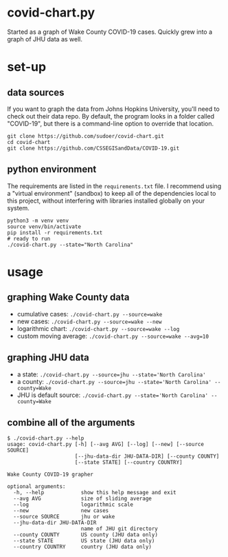 # covid-chart.py
Started as a graph of Wake County COVID-19 cases.
Quickly grew into a graph of JHU data as well.

# set-up

## data sources

If you want to graph the data from Johns Hopkins University, you'll need to check out their data repo.
By default, the program looks in a folder called "COVID-19", but there is a command-line option to
override that location.

    git clone https://github.com/sudoer/covid-chart.git
    cd covid-chart
    git clone https://github.com/CSSEGISandData/COVID-19.git

## python environment

The requirements are listed in the `requirements.txt` file.  I recommend using a "virtual environment"
(sandbox) to keep all of the dependencies local to this project, without interfering with libraries
installed globally on your system.

    python3 -m venv venv
    source venv/bin/activate
    pip install -r requirements.txt
    # ready to run
    ./covid-chart.py --state="North Carolina"

# usage

## graphing Wake County data

* cumulative cases: `./covid-chart.py --source=wake`
* new cases: `./covid-chart.py --source=wake --new`
* logarithmic chart: `./covid-chart.py --source=wake --log`
* custom moving average: `./covid-chart.py --source=wake --avg=10`

## graphing JHU data

* a state: `./covid-chart.py --source=jhu --state='North Carolina'`
* a county: `./covid-chart.py --source=jhu --state='North Carolina' --county=Wake`
* JHU is default source: `./covid-chart.py --state='North Carolina' --county=Wake`

## combine all of the arguments

    $ ./covid-chart.py --help
    usage: covid-chart.py [-h] [--avg AVG] [--log] [--new] [--source SOURCE]
                          [--jhu-data-dir JHU-DATA-DIR] [--county COUNTY]
                          [--state STATE] [--country COUNTRY]

    Wake County COVID-19 grapher

    optional arguments:
      -h, --help            show this help message and exit
      --avg AVG             size of sliding average
      --log                 logarithmic scale
      --new                 new cases
      --source SOURCE       jhu or wake
      --jhu-data-dir JHU-DATA-DIR
                            name of JHU git directory
      --county COUNTY       US county (JHU data only)
      --state STATE         US state (JHU data only)
      --country COUNTRY     country (JHU data only)


